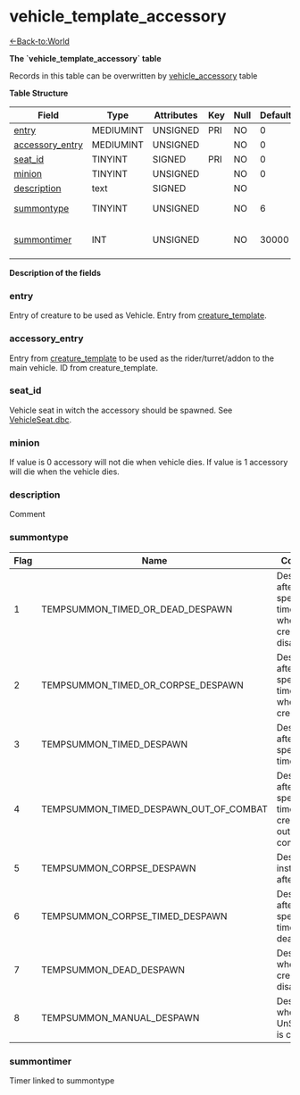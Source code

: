 # vehicle\_template\_accessory

[<-Back-to:World](database-world)

**The \`vehicle\_template\_accessory\` table**

Records in this table can be overwritten by [vehicle\_accessory](vehicle-accessory) table

**Table Structure**

| Field                | Type      | Attributes | Key | Null | Default | Extra | Comment                                      |
| -------------------- | --------- | ---------- | --- | ---- | ------- | ----- | -------------------------------------------- |
| [entry][1]           | MEDIUMINT | UNSIGNED   | PRI | NO   | 0       |       |                                              |
| [accessory_entry][2] | MEDIUMINT | UNSIGNED   |     | NO   | 0       |       |                                              |
| [seat_id][3]         | TINYINT   | SIGNED     | PRI | NO   | 0       |       |                                              |
| [minion][4]          | TINYINT   | UNSIGNED   |     | NO   | 0       |       |                                              |
| [description][5]     | text      | SIGNED     |     | NO   |         |       |                                              |
| [summontype][6]      | TINYINT   | UNSIGNED   |     | NO   | 6       |       | see enum TempSummonType                      |
| [summontimer][7]     | INT       | UNSIGNED   |     | NO   | 30000   |       | timer, only relevant for certain summontypes |

[1]: #entry
[2]: #accessory_entry
[3]: #seat_id
[4]: #minion
[5]: #description
[6]: #summontype
[7]: #summontimer

**Description of the fields**

### entry

Entry of creature to be used as Vehicle. Entry from [creature_template](creature-template#entry).

### accessory\_entry

Entry from [creature_template](creature-template#entry) to be used as the rider/turret/addon to the main vehicle. ID from creature\_template.

### seat\_id

Vehicle seat in witch the accessory should be spawned. See [VehicleSeat.dbc](VehicleSeat).

### minion

If value is 0 accessory will not die when vehicle dies.
If value is 1 accessory will die when the vehicle dies.

### description

Comment

### summontype

| Flag | Name                                   | Comments                                                            |
| ---- | -------------------------------------- | ------------------------------------------------------------------- |
| 1    | TEMPSUMMON_TIMED_OR_DEAD_DESPAWN       | Despawns after a specified time OR when the creature disappears     |
| 2    | TEMPSUMMON_TIMED_OR_CORPSE_DESPAWN     | Despawns after a specified time OR when the creature dies           |
| 3    | TEMPSUMMON_TIMED_DESPAWN               | Despawns after a specified time                                     |
| 4    | TEMPSUMMON_TIMED_DESPAWN_OUT_OF_COMBAT | Despawns after a specified time after the creature is out of combat |
| 5    | TEMPSUMMON_CORPSE_DESPAWN              | Despawns instantly after death                                      |
| 6    | TEMPSUMMON_CORPSE_TIMED_DESPAWN        | Despawns after a specified time after death                         |
| 7    | TEMPSUMMON_DEAD_DESPAWN                | Despawns when the creature disappears                               |
| 8    | TEMPSUMMON_MANUAL_DESPAWN              | Despawns when UnSummon() is called                                  |

### summontimer

Timer linked to summontype

